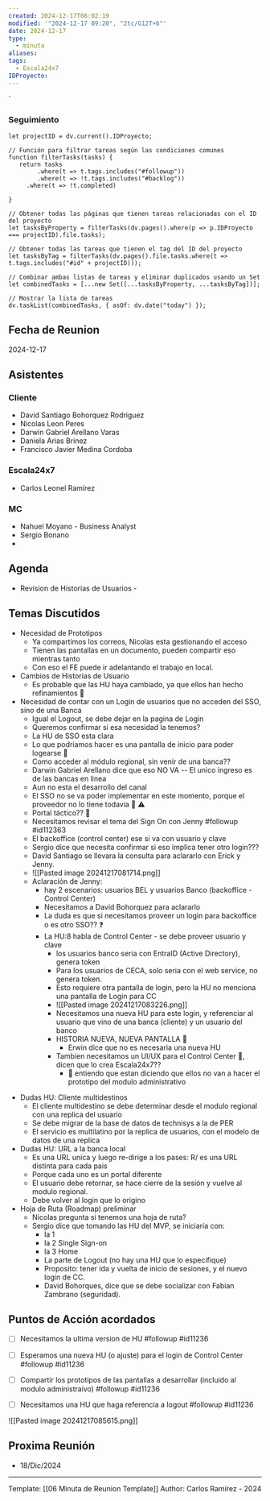 ```yaml
---
created: 2024-12-17T08:02:19
modified: '"2024-12-17 09:20", "2tc/G12T+6"'
date: 2024-12-17
type:
  - minuta
aliases: 
tags:
  - Escala24x7
IDProyecto: 
---
```


`

### Seguimiento

```dataviewjs
let projectID = dv.current().IDProyecto;

// Función para filtrar tareas según las condiciones comunes
function filterTasks(tasks) {
   return tasks
        .where(t => t.tags.includes("#followup"))
        .where(t => !t.tags.includes("#backlog"))
     .where(t => !t.completed)
        
}

// Obtener todas las páginas que tienen tareas relacionadas con el ID del proyecto
let tasksByProperty = filterTasks(dv.pages().where(p => p.IDProyecto === projectID).file.tasks);

// Obtener todas las tareas que tienen el tag del ID del proyecto
let tasksByTag = filterTasks(dv.pages().file.tasks.where(t => t.tags.includes("#id" + projectID)));

// Combinar ambas listas de tareas y eliminar duplicados usando un Set
let combinedTasks = [...new Set([...tasksByProperty, ...tasksByTag])];

// Mostrar la lista de tareas
dv.taskList(combinedTasks, { asOf: dv.date("today") });
 ```
## Fecha de Reunion
2024-12-17

## Asistentes

### Cliente
* David Santiago Bohorquez Rodriguez
* Nicolas Leon Peres
* Darwin Gabriel Arellano Varas
* Daniela Arias Brinez
* Francisco Javier Medina Cordoba
### Escala24x7
- Carlos Leonel Ramírez
### MC
- Nahuel Moyano - Business Analyst 
- Sergio Bonano
- 
## Agenda
* Revision de Historias de Usuarios - 
## Temas Discutidos
* Necesidad de Prototipos
	* Ya compartimos los correos, Nicolas esta gestionando el acceso
	* Tienen las pantallas en un documento, pueden compartir eso mientras tanto
	* Con eso el FE puede ir adelantando el trabajo en local.
* Cambios de Historias de Usuario
	* Es probable que las HU haya cambiado, ya que ellos han hecho refinamientos 🚩
* Necesidad de contar con un Login de usuarios que no acceden del SSO, sino de una Banca
	* Igual el Logout, se debe dejar en la pagina de Login
	* Queremos confirmar si esa necesidad la tenemos?
	* La HU de SSO esta clara
	* Lo que podriamos hacer es una pantalla de inicio para poder logearse 🤔
	* Como acceder al módulo regional, sin venir de una banca?? 
	* Darwin Gabriel Arellano dice que eso NO VA -- El unico ingreso es de las bancas en linea
	* Aun no esta el desarrollo del canal
	* El SSO no se va poder implementar en este momento, porque el proveedor no lo tiene todavia 🚩 ⚠️
	* Portal táctico?? 🤔
	* Necesitamos revisar el tema del Sign On con Jenny #followup #id112363
	* El backoffice (control center) ese si va con usuario y clave
	* Sergio dice que necesita confirmar si eso implica tener otro login??? 
	* David Santiago se llevara la consulta para aclararlo con Erick y Jenny.
	- ![[Pasted image 20241217081714.png]]
	- Aclaración de Jenny:
		- hay 2 escenarios: usuarios BEL y usuarios Banco (backoffice - Control Center)
		- Necesitamos a David Bohorquez para aclararlo
		- La duda es que si necesitamos proveer un login para backoffice o es otro SSO?? ❓
		- La HU:8 habla de Control Center - se debe proveer usuario y clave
			- los usuarios banco seria con EntraID (Active Directory), genera token
			- Para los usuarios de CECA, solo seria con el web service, no genera token.
			- Esto requiere otra pantalla de login, pero la HU no menciona una pantalla de Login para CC
			- ![[Pasted image 20241217083226.png]]
			- Necesitamos una nueva HU para este login, y referenciar al usuario que vino de una banca (cliente) y un usuario del banco
			- HISTORIA NUEVA, NUEVA PANTALLA  🚩
				- Erwin dice que no es necesaria una nueva HU
			- Tambien necesitamos un UI/UX para el Control Center 🚩, dicen que lo crea Escala24x7??
				- 🧠 entiendo que estan diciendo que ellos no van a hacer el prototipo del modulo administrativo
- Dudas HU: Cliente multidestinos
	- El cliente multidestino se debe determinar desde el modulo regional con una replica del usuario
	- Se debe migrar de la base de datos de technisys a la de PER
	- El servicio es multilatino por la replica de usuarios, con el modelo de datos de una replica
- Dudas HU: URL a la banca local
	- Es una URL unica y luego re-dirige a los pases: R/ es una URL distinta para cada pais
	- Porque cada uno es un portal diferente
	- El usuario debe retornar, se hace cierre de la sesión y vuelve al modulo regional.
	- Debe volver al login que lo origino
- Hoja de Ruta (Roadmap) preliminar
	- Nicolas pregunta si tenemos una hoja de ruta?
	- Sergio dice que tomando las HU del MVP, se iniciaría con:
		- la 1
		- la 2 Single Sign-on
		- la 3 Home 
		- La parte de Logout (no hay una HU que lo especifique)
		- Proposito: tener ida y vuelta de inicio de sesiones, y el nuevo login de CC.
		- David Bohorques, dice que se debe socializar con Fabian Zambrano (seguridad).
## Puntos de Acción acordados
- [ ] Necesitamos la ultima version de HU  #followup #id11236
- [ ] Esperamos una nueva HU (o ajuste) para el login de Control Center #followup #id11236
- [ ] Compartir los prototipos de las pantallas a desarrollar (incluido al modulo administraivo) #followup #id11236
- [ ] Necesitamos una HU que haga referencia a logout #followup #id11236


![[Pasted image 20241217085615.png]]


## Proxima Reunión
*   18/Dic/2024

---
Template: [[06 Minuta de Reunion Template]]
Author: Carlos Ramírez - 2024
